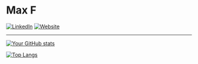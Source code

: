 # **Max F**
[![LinkedIn](https://img.shields.io/badge/LinkedIn-0077B5?style=for-the-badge&logo=linkedin&logoColor=white)](https://www.linkedin.com/in/max--franklin)
[![Website](https://img.shields.io/badge/Website-40c060?style=for-the-badge&logo=HTML5&logoColor=white)](https://www.maxfdev.com/)

---
[![Your GitHub stats](https://github-readme-stats.vercel.app/api?username=MaxFdev)](https://github.com/MaxFdev/github-readme-stats)

[![Top Langs](https://github-readme-stats.vercel.app/api/top-langs/?username=MaxFdev)](https://github.com/MaxFdev/github-readme-stats)

<!--
**MaxFdev/MaxFdev** is a ✨ _special_ ✨ repository because its `README.md` (this file) appears on your GitHub profile.

Here are some ideas to get you started:

- 🔭 I’m currently working on ...
- 🌱 I’m currently learning ...
- 👯 I’m looking to collaborate on ...
- 🤔 I’m looking for help with ...
- 💬 Ask me about ...
- 📫 How to reach me: ...
- 😄 Pronouns: ...
- ⚡ Fun fact: ...
-->
